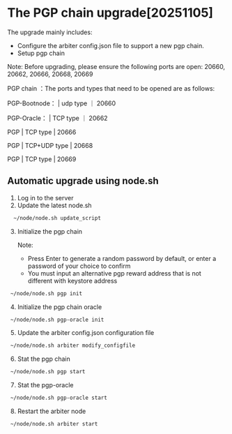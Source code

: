 # The PGP chain upgrade[20251105]

The upgrade mainly includes:

- Configure the arbiter config.json file to support a new pgp chain.
- Setup pgp chain
  
Note: Before upgrading, please ensure the following ports are open: 20660, 20662, 20666, 20668, 20669

PGP chain ：The ports and types that need to be opened are as follows:

PGP-Bootnode：       | udp type      ｜ 20660

PGP-Oracle：         | TCP type      ｜ 20662

PGP                  | TCP type      | 20666  

PGP                  | TCP+UDP type  | 20668 

PGP                  | TCP  type     | 20669  
## Automatic upgrade using node.sh

1. Log in to the server
2. Update the latest node.sh

```bash
  ~/node/node.sh update_script
```

3. Initialize the pgp chain
   
   Note:
   - Press Enter to generate a random password by default, or enter a password of your choice to confirm
   - You must input an alternative pgp reward address that is not different with keystore address
   

```bash
 ~/node/node.sh pgp init
```
4. Initialize the pgp chain oracle

```bash
 ~/node/node.sh pgp-oracle init
```
5. Update the arbiter config.json configuration file

```bash
 ~/node/node.sh arbiter modify_configfile
```
6. Stat the pgp chain
```bash
 ~/node/node.sh pgp start
```
7. Stat the pgp-oracle
```bash
 ~/node/node.sh pgp-oracle start
``` 
8. Restart the arbiter node

```bash
 ~/node/node.sh arbiter start
```
